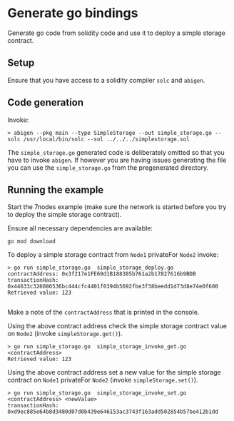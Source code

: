 # Generate go bindings 

Generate go code from solidity code and use it to deploy a simple storage contract.

## Setup
Ensure that you have access to a solidity compiler `solc` and `abigen`.

## Code generation
Invoke:

```shell
> abigen --pkg main --type SimpleStorage --out simple_storage.go --solc /usr/local/bin/solc --sol ../../../simplestorage.sol
```

The `simple_storage.go` generated code is deliberately omitted so that you have to invoke `abigen`. If however you are having issues generating the file you can use the `simple_storage.go` from the pregenerated directory.

## Running the example

Start the 7nodes example (make sure the network is started before you try to deploy the simple storage contract).

Ensure all necessary dependencies are available:
```shell
go mod download
```

To deploy a simple storage contract from `Node1` privateFor `Node2` invoke:
```shell
> go run simple_storage.go  simple_storage_deploy.go
contractAddress: 0x3f217e1FE69d1B188385b761a2b17827616b9BDB
transactionHash: 0x44633c326086536bc444cfc4401f0394b5692fbe3f38beedd1d73d8e74e0f600
Retrieved value: 123


```

Make a note of the `contractAddress` that is printed in the console.

Using the above contract address check the simple storage contract value on `Node2` (invoke `simpleStorage.get()`).

```shell
> go run simple_storage.go  simple_storage_invoke_get.go <contractAddress>
Retrieved value: 123
```

Using the above contract address set a new value for the simple storage contract on `Node1` privateFor `Node2` (invoke `simpleStorage.set()`).

```shell
> go run simple_storage.go  simple_storage_invoke_set.go <contractAddress> <newValue>
transactionHash: 0xd9ec885e64b8d3480d07d0b439e646153ac3743f163add502854b57be412b1dd
```
